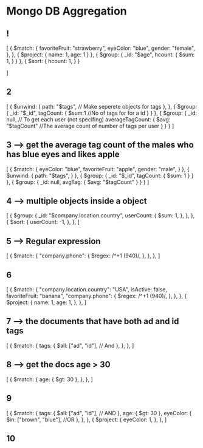 # Mongo DB Aggregation

## !
[
  {
    $match: {
      favoriteFruit: "strawberry",
      eyeColor: "blue",
      gender: "female",
    },
  },
  {
    $project: {
      name: 1,
      age: 1
    }
  },
  {
    $group: {
      _id: "$age",
      hcount: {
        $sum: 1,
      }
    }
  },
  {
    $sort: {
      hcount: 1,
    }
  }
  
]
## 2
[
  {
    $unwind: {
      path: "$tags", // Make seperete objects for tags
    },
  },
  {
    $group: {
      _id: "$_id",
      tagCount: {
        $sum:1 //No of tags for for a id
      }
    }
  },
  {
    $group: {
      _id: null, // To get each user (not specifing)
      averageTagCount: {
        $avg: "$tagCount" //The average count of number of tags  per user
      }
    }
  }
]

## 3 --> get the average tag count of the males who has blue eyes and likes apple
[
  {
    $match: {
      eyeColor: "blue",
      favoriteFruit: "apple",
      gender: "male",
    }
  },
  {
    $unwind: {
      path: "$tags",
    }
  },
  {
    $group: {
      _id: "$_id",
      tagCount: {
        $sum: 1
      } 
    }
  },
  {
    $group: {
      _id: null,
      avgTag: {
        $avg: "$tagCount"
      }
    }
  }
]

## 4 --> multiple objects inside a object

[
  {
    $group: {
      _id: "$company.location.country",
      userCount: {
        $sum: 1,
      },
    },
  },
  {
    $sort: {
      userCount: -1,
    },
  },
]

## 5 --> Regular expression
[
  {
    $match: {
      "company.phone": {
        $regex: /^\+1 \(940\)/,
      },
    },
  },
]

## 6
[
  {
    $match: {
      "company.location.country": "USA",
      isActive: false,
      favoriteFruit: "banana",
      "company.phone": {
        $regex: /^\+1 \(940\)/,
      },
    },
  },
  {
    $project: {
      name: 1,
      age: 1,
    },
  },
]

## 7 --> the documents that have both ad and id tags
[
  {
    $match: {
      tags: {
        $all: ["ad", "id"], // And
      },
    },
  },
]

## 8 --> get the docs age > 30
[
  {
    $match: {
      age: { $gt: 30 },
    },
  },
]

## 9 
[
  {
    $match: {
      tags: {
        $all: ["ad", "id"], // AND
      },
      age: { $gt: 30 },
      eyeColor: {
        $in: ["brown", "blue"], //OR
      },
    },
  },
  {
    $project: {
      eyeColor: 1,
    },
  },
]

## 10
